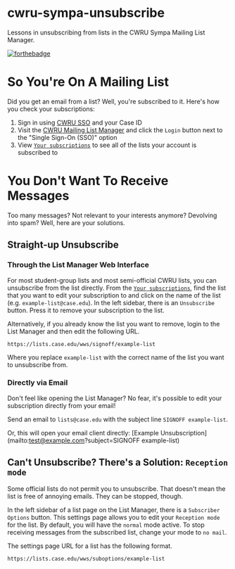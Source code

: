 # cwru-sympa-unsubscribe
Lessons in unsubscribing from lists in the CWRU Sympa Mailing List Manager.

[![forthebadge](http://forthebadge.com/images/badges/powered-by-case-western-reserve.svg)](http://forthebadge.com)

# So You're On A Mailing List

Did you get an email from a list? Well, you're subscribed to it. Here's how you
check your subscriptions:

1. Sign in using [CWRU SSO][sso] and your Case ID
2. Visit the [CWRU Mailing List Manager][list-manager] and click the `Login`
button next to the "Single Sign-On (SSO)" option
3. View [`Your subscriptions`][list-subscriptions] to see all of the lists your
account is subscribed to

[sso]: https://login.case.edu/cas/login
[list-manager]: https://lists.case.edu/
[list-subscriptions]: https://lists.case.edu/wws/which

# You Don't Want To Receive Messages

Too many messages? Not relevant to your interests anymore? Devolving into spam?
Well, here are your solutions.

## Straight-up Unsubscribe

### Through the List Manager Web Interface

For most student-group lists and most semi-official CWRU lists, you can
unsubscribe from the list directly. From the [`Your
subscriptions`][list-subscriptions], find the list that you want to edit your
subscription to and click on the name of the list (e.g.
`example-list@case.edu`). In the left sidebar, there is an `Unsubscribe` button.
Press it to remove your subscription to the list.

Alternatively, if you already know the list you want to remove, login to the
List Manager and then edit the following URL.

```
https://lists.case.edu/wws/signoff/example-list
```

Where you replace `example-list` with the correct name of the list you want to
unsubscribe from.

### Directly via Email

Don't feel like opening the List Manager? No fear, it's possible to edit your
subscription directly from your email!

Send an email to `lists@case.edu` with the subject line `SIGNOFF example-list`.

Or, this will open your email client directly: [Example
Unsubscription](mailto:test@example.com?subject=SIGNOFF example-list)

## Can't Unsubscribe? There's a Solution: `Reception mode`

Some official lists do not permit you to unsubscribe. That doesn't mean the list
is free of annoying emails. They can be stopped, though.

In the left sidebar of a list page on the List Manager, there is a `Subscriber
Options` button. This settings page allows you to edit your `Reception mode` for
the list. By default, you will have the `normal` mode active. To stop receiving
messages from the subscribed list, change your mode to `no mail`.

The settings page URL for a list has the following format.

```
https://lists.case.edu/wws/suboptions/example-list
```
